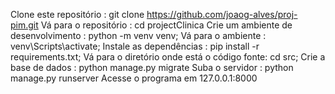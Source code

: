 Clone este repositório : git clone https://github.com/joaog-alves/proj-pim.git
Vá para o repositório : cd projectClinica
Crie um ambiente de desenvolvimento : python -m venv venv;
Vá para o ambiente : venv\Scripts\activate;
Instale as dependências : pip install -r requirements.txt;
Vá para o diretório onde está o código fonte: cd src;
Crie a base de dados : python manage.py migrate
Suba o servidor : python manage.py runserver
Acesse o programa em 127.0.0.1:8000